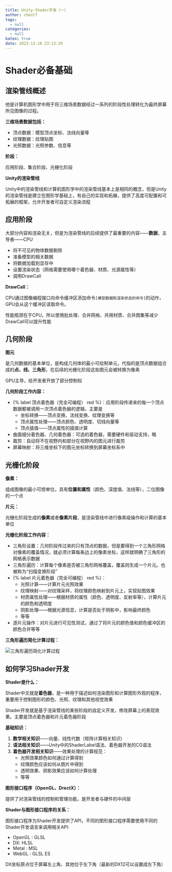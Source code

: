 ```yaml
---
title: Unity-Shader开发（一）
author: chenlf
tags:
  - null
categories:
  - null
katex: true
date: 2023-12-16 23:13:29
---
```


# Shader必备基础



## 渲染管线概述

他是计算机图形学中用于将三维场景数据经过一系列的阶段性处理转化为最终屏幕所见图像的过程。

**三维场景数据包括：**

- 顶点数据：模型顶点坐标、法线向量等
- 纹理数据：纹理贴图
- 光照数据：光照参数、信息等

**阶段：**

应用阶段、集合阶段、光栅化阶段

**Unity的渲染管线**

Unity中的渲染管线和计算机图形学中的渲染管线基本上是相同的概念，但是Unity的渲染管线是建立在图形学基础上，有自己的实现和拓展，提供了高度可配置和可拓展的框架，允许开发者可自定义渲染流程



## 应用阶段

大部分内容和渲染无关，但是为渲染管线的后续提供了最重要的内容——**数据**，主导者——CPU

- 将不可见的物体数据剔除
- 准备模型的相关数据
- 将数据加载到显存中
- 设置渲染状态（网格需要使用哪个着色器、材质、光源属性等）
- 调用DrawCall

**DrawCall：**

CPU通过图像编程接口向命令缓冲区添加命令`[模型数据和渲染状态的命令]`的动作，GPU会从这个缓冲区读取命令。

性能瓶颈在于CPU，所以使用批处理、合并网格、共用材质、合并图集等减少DrawCall可以提升性能



## 几何阶段

**图元**

是几何数据的基本单位，是构成几何体的最小可绘制单元，代指的是顶点数据组合成的**点、线、三角形**，在后续的光栅化阶段这些图元会被转换为像素

GPU主导，给开发者开放了部分控制权

**几何阶段工作内容：**

- {% label 顶点着色器（完全可编程） red %}：应用阶段传递来的每一个顶点数据都被调用一次顶点着色器的逻辑，主要是
  - 坐标转换——顶点变换、法线变换、纹理变换等
  - 顶点属性处理——顶点颜色、透明度、切线向量等
  - 顶点插值——顶点属性的插值计算
- 曲面细分着色器、几何着色器：可选的着色器，需要硬件和驱动支持，略
- 裁剪：自动将不在视野内和部分在视野内的图元进行裁剪
- 屏幕映射：将三维坐标下的图元坐标转换到屏幕坐标系中



## 光栅化阶段

**像素：**

组成图像的最小可控单位，具有**位置和属性**（颜色、深度值、法线等），二位图像的一个点

**片元：**

光栅化阶段生成的**像素**或者**像素片段**，是渲染管线中进行像素级操作和计算的基本单位

**光栅化阶段工作内容：**

- 三角形设置：几何阶段传过来的只有顶点的数据，但是要得到一个三角形网格对像素的覆盖情况，就必须计算每条边上的像素坐标，这样就明确了三角形的网格表示数据
- 三角形遍历：计算每个像素是否被三角形网格覆盖，覆盖则生成一个片元。也被称为“扫描变换阶段”
- {% label 片元着色器（完全可编程） red %}：
  - 光照计算——计算片元光照效果
  - 纹理映射——对纹理采样，将纹理颜色映射到片元上，实现贴图效果
  - 材质属性处理——根据材质的属性（颜色、透明度、反射率等），计算片元的颜色和透明度
  - 阴影处理——根据光源信息，计算是否处于阴影中，影响最终颜色
  - 等等
- 逐片元操作：对片元进行可见性测试，通过了将片元的颜色值和颜色缓冲区的颜色合并等等

**三角形遍历简化计算过程：**

![三角形遍历简化计算过程](https://hexo-chenlf.oss-cn-shanghai.aliyuncs.com/img/202312170042736.png)



## 如何学习Shader开发

**Shader是什么：**

Shader中文就是**着色器**，是一种用于描述如何渲染图形和计算图形外观的程序，重要用于控制图形的颜色、光照、纹理和其他视觉效果

Shader开发就是基于渲染管线的某些阶段的自定义开发，修改屏幕上的表现效果。主要是顶点着色器和片元着色器阶段

**基础知识：**

1. **数学相关知识**——向量、线性代数（矩阵计算相关知识）
2. **语法相关知识**——Unity中的ShaderLabel语法、着色器开发的CG语法
3. **着色器开发相关知识**——效果处理的计算规范：
   - 光照效果颜色如何通过计算得到
   - 纹理颜色应该如何从图片中得到
   - 透明效果、阴影效果应该如何计算处理
   - 等等 

**图形接口程序（OpenGL、DrectX）：**

提供了对渲染管线的控制和管理功能，是开发者与硬件的中间层

**Shader与图形接口程序的关系：**

图形接口程序为Shader开发提供了API，不同的图形接口程序需要使用不同的Shader开发语言来调用相关API:

- OpenGL :  GLSL
- DX: HLSL
- Metal : MSL
- WebGL : GLSL ES

DX坐标原点位于屏幕左上角、其他位于左下角（最新的DX12可以设置成左下角）
